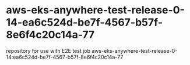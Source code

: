 # aws-eks-anywhere-test-release-0-14-ea6c524d-be7f-4567-b57f-8e6f4c20c14a-77
repository for use with E2E test job aws-eks-anywhere-test-release-0-14:ea6c524d-be7f-4567-b57f-8e6f4c20c14a-77
